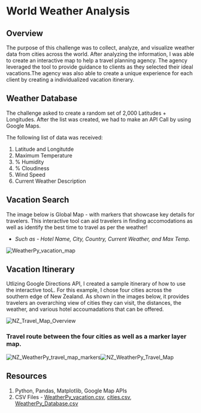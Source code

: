 # World Weather Analysis

## Overview 
The purpose of this challenge was to collect, analyze, and visualize weather data from cities across the world. After analyzing the information, I was able to create an interactive map to help a travel planning agency. The agency leveraged the tool to provide guidance to clients as they selected their ideal vacations.The agency was also able to create a unique experience for each client by creating a individualized vacation itinerary. 

## Weather Database
The challenge asked to create a random set of 2,000 Latitudes + Longitudes. After the list was created, we had to make an API Call by using Google Maps. 

The following list of data was received:
1. Latitude and Longitutde 
2. Maximum Temperature 
3. % Humidity 
4. % Cloudiness 
5. Wind Speed 
6. Current Weather Description

## Vacation Search 

The image below is Global Map - with markers that showcase key details for travelers. This interactive tool can aid travelers in finding accomodations as well as identify the best time to travel as per the weather!
-  *Such as - Hotel Name, City, Country, Current Weather, and Max Temp.*


![WeatherPy_vacation_map](https://user-images.githubusercontent.com/102767530/180308079-f95a16a2-371c-460f-b433-e4de8ad7803d.png)

## Vacation Itinerary 

Utlizing Google Directions API, I created a sample itinerary of how to use the interactive tooL. For this example, I chose four cities across the southern edge of New Zealand. As shown in the images below, it provides travelers an overarching view of cities they can visit, the distances, the weather, and various hotel accoumadations that can be offered. 


![NZ_Travel_Map_Overview](https://user-images.githubusercontent.com/102767530/180308649-97c6c297-94e8-4f3e-8225-6b9ef4be2466.png)

### Travel route between the four cities as well as a marker layer map.
![NZ_WeatherPy_travel_map_markers](https://user-images.githubusercontent.com/102767530/180308683-cf6582ae-bdb5-4022-98c7-d28506324de2.png)![NZ_WeatherPy_Travel_Map](https://user-images.githubusercontent.com/102767530/180308693-24606843-6de0-4968-bffd-caef0734150f.png)


## Resources 
1. Python, Pandas, Matplotlib, Google Map APIs
2. CSV Files - [WeatherPy_vacation.csv](https://github.com/suchi313/World_Weather_Analysis/files/9162467/WeatherPy_vacation.csv),
[cities.csv](https://github.com/suchi313/World_Weather_Analysis/files/9162468/cities.csv),
[WeatherPy_Database.csv](https://github.com/suchi313/World_Weather_Analysis/files/9162471/WeatherPy_Database.csv)


